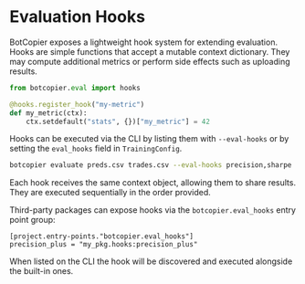 # Evaluation Hooks

BotCopier exposes a lightweight hook system for extending evaluation.  Hooks
are simple functions that accept a mutable context dictionary.  They may compute
additional metrics or perform side effects such as uploading results.

```python
from botcopier.eval import hooks

@hooks.register_hook("my-metric")
def my_metric(ctx):
    ctx.setdefault("stats", {})["my_metric"] = 42
```

Hooks can be executed via the CLI by listing them with `--eval-hooks` or by
setting the `eval_hooks` field in `TrainingConfig`.

```bash
botcopier evaluate preds.csv trades.csv --eval-hooks precision,sharpe
```

Each hook receives the same context object, allowing them to share results.
They are executed sequentially in the order provided.

Third-party packages can expose hooks via the `botcopier.eval_hooks` entry
point group:

```
[project.entry-points."botcopier.eval_hooks"]
precision_plus = "my_pkg.hooks:precision_plus"
```

When listed on the CLI the hook will be discovered and executed alongside the
built-in ones.
